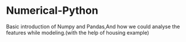 # Numerical-Python
Basic introduction of Numpy and Pandas,And how we could analyse the features while modeling.(with the help of housing example)
